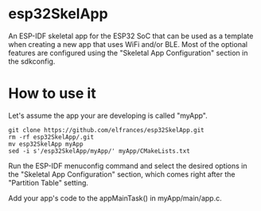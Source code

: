 # esp32SkelApp

An ESP-IDF skeletal app for the ESP32 SoC that can be used as a template when creating a new app that uses WiFi and/or BLE.
Most of the optional features are configured using the "Skeletal App Configuration" section in the sdkconfig.

# How to use it

Let's assume the app your are developing is called "myApp".

```
git clone https://github.com/elfrances/esp32SkelApp.git
rm -rf esp32SkelApp/.git
mv esp32SkelApp myApp
sed -i s'/esp32SkelApp/myApp/' myApp/CMakeLists.txt
```

Run the ESP-IDF menuconfig command and select the desired options in the "Skeletal App Configuration" section, which comes right after the "Partition Table" setting.

Add your app's code to the appMainTask() in myApp/main/app.c.
